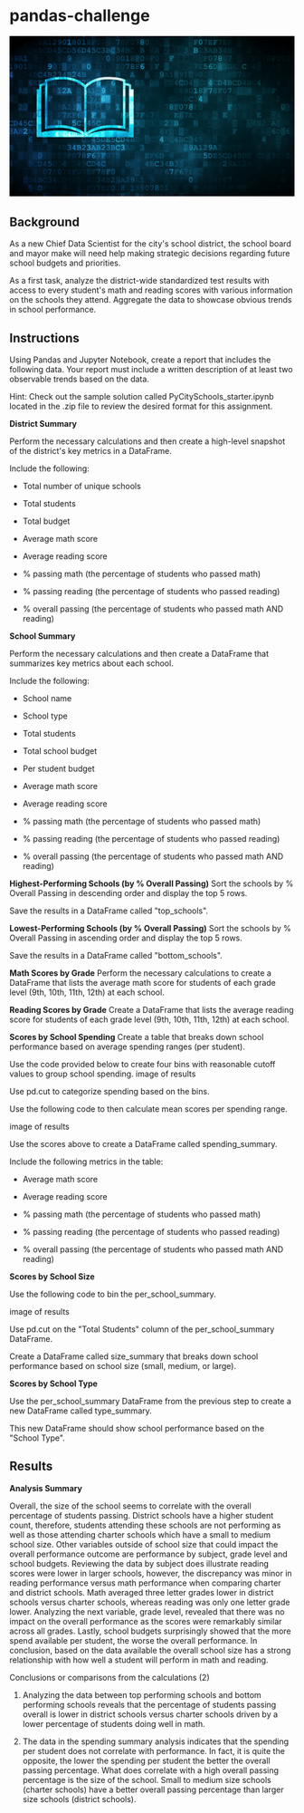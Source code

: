 # pandas-challenge

![Education](https://github.com/kgregart/pandas-challenge/blob/main/Images/education.png)

## Background

As a new Chief Data Scientist for the city's school district, the school board and mayor make will need help making strategic decisions regarding future school budgets and priorities.

As a first task, analyze the district-wide standardized test results with access to every student's math and reading scores with various information on the schools they attend. Aggregate the data to showcase obvious trends in school performance.

## Instructions

Using Pandas and Jupyter Notebook, create a report that includes the following data. Your report must include a written description of at least two observable trends based on the data.

Hint: Check out the sample solution called PyCitySchools_starter.ipynb located in the .zip file to review the desired format for this assignment.

__District Summary__

Perform the necessary calculations and then create a high-level snapshot of the district's key metrics in a DataFrame.

Include the following:

- Total number of unique schools

- Total students

- Total budget

- Average math score

- Average reading score

- % passing math (the percentage of students who passed math)

- % passing reading (the percentage of students who passed reading)

- % overall passing (the percentage of students who passed math AND reading)

__School Summary__

Perform the necessary calculations and then create a DataFrame that summarizes key metrics about each school.

Include the following:

- School name

- School type

- Total students

- Total school budget

- Per student budget

- Average math score

- Average reading score

- % passing math (the percentage of students who passed math)

- % passing reading (the percentage of students who passed reading)

- % overall passing (the percentage of students who passed math AND reading)

__Highest-Performing Schools (by % Overall Passing)__
Sort the schools by % Overall Passing in descending order and display the top 5 rows.

Save the results in a DataFrame called "top_schools".

__Lowest-Performing Schools (by % Overall Passing)__
Sort the schools by % Overall Passing in ascending order and display the top 5 rows.

Save the results in a DataFrame called "bottom_schools".

__Math Scores by Grade__
Perform the necessary calculations to create a DataFrame that lists the average math score for students of each grade level (9th, 10th, 11th, 12th) at each school.

__Reading Scores by Grade__
Create a DataFrame that lists the average reading score for students of each grade level (9th, 10th, 11th, 12th) at each school.

__Scores by School Spending__
Create a table that breaks down school performance based on average spending ranges (per student).

Use the code provided below to create four bins with reasonable cutoff values to group school spending.
image of results

Use pd.cut to categorize spending based on the bins.

Use the following code to then calculate mean scores per spending range.

image of results

Use the scores above to create a DataFrame called spending_summary.

Include the following metrics in the table:

- Average math score

- Average reading score

- % passing math (the percentage of students who passed math)

- % passing reading (the percentage of students who passed reading)

- % overall passing (the percentage of students who passed math AND reading)

__Scores by School Size__

Use the following code to bin the per_school_summary.

image of results

Use pd.cut on the "Total Students" column of the per_school_summary DataFrame.

Create a DataFrame called size_summary that breaks down school performance based on school size (small, medium, or large).

__Scores by School Type__

Use the per_school_summary DataFrame from the previous step to create a new DataFrame called type_summary.

This new DataFrame should show school performance based on the "School Type".

## Results

__Analysis Summary__

Overall, the size of the school seems to correlate with the overall percentage of students passing.  District schools have a higher student count, therefore, students attending these schools are not performing as well as those attending charter schools which have a small to medium school size. Other variables outside of school size that could impact the overall performance outcome are performance by subject, grade level and school budgets. Reviewing the data by subject does illustrate reading scores were lower in larger schools, however, the discrepancy was minor in reading performance versus math performance when comparing charter and district schools. Math averaged three letter grades lower in district schools versus charter schools, whereas reading was only one letter grade lower. Analyzing the next variable, grade level, revealed that there was no impact on the overall performance as the scores were remarkably similar across all grades.  Lastly, school budgets surprisingly showed that the more spend available per student, the worse the overall performance. In conclusion, based on the data available the overall school size has a strong relationship with how well a student will perform in math and reading.

Conclusions or comparisons from the calculations (2)

1. Analyzing the data between top performing schools and bottom performing schools reveals that the percentage of students passing overall is lower in district schools versus charter schools driven by a lower percentage of students doing well in math. 

2. The data in the spending summary analysis indicates that the spending per student does not correlate with performance. In fact, it is quite the opposite, the lower the spending per student the better the overall passing percentage.  What does correlate with a high overall passing percentage is the size of the school.  Small to medium size schools (charter schools) have a better overall passing percentage than larger size schools (district schools).


